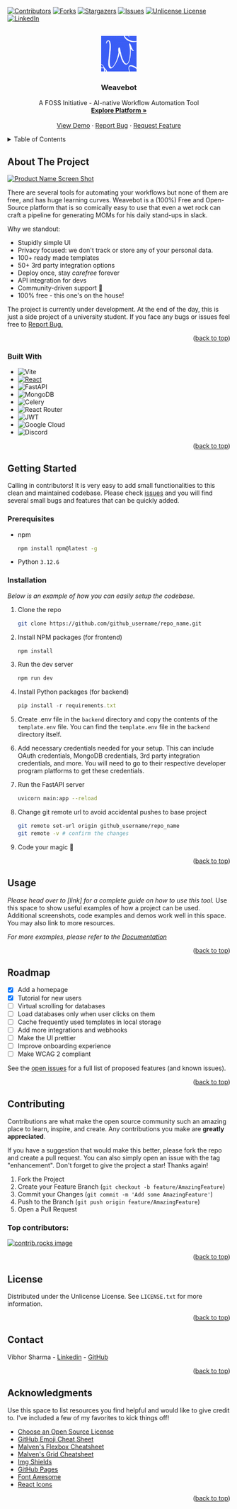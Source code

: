 <!-- Improved compatibility of back to top link: See: https://github.com/vibhor64/AI-Workflow-Automations-Tool/pull/73 -->
<a id="readme-top"></a>
<!--
*** Thanks for checking out the Best-README-Template. If you have a suggestion
*** that would make this better, please fork the repo and create a pull request
*** or simply open an issue with the tag "enhancement".
*** Don't forget to give the project a star!
*** Thanks again! Now go create something AMAZING! :D
-->



<!-- PROJECT SHIELDS -->
<!--
*** I'm using markdown "reference style" links for readability.
*** Reference links are enclosed in brackets [ ] instead of parentheses ( ).
*** See the bottom of this document for the declaration of the reference variables
*** for contributors-url, forks-url, etc. This is an optional, concise syntax you may use.
*** https://www.markdownguide.org/basic-syntax/#reference-style-links
-->
[![Contributors][contributors-shield]][contributors-url]
[![Forks][forks-shield]][forks-url]
[![Stargazers][stars-shield]][stars-url]
[![Issues][issues-shield]][issues-url]
[![Unlicense License][license-shield]][license-url]
[![LinkedIn][linkedin-shield]][linkedin-url]



<!-- PROJECT LOGO -->
<br />
<div align="center">
  <a href="https://github.com/vibhor64/AI-Workflow-Automations-Tool">
    <img src="frontend/src/assets/weavebot logo 2.png" alt="Logo" width="80" height="80">
  </a>

  <h3 align="center">Weavebot</h3>

  <p align="center">
    A FOSS Initiative - AI-native Workflow Automation Tool
    <br />
    <a href="https://github.com/vibhor64/AI-Workflow-Automations-Tool"><strong>Explore Platform »</strong></a>
    <br />
    <br />
    <a href="https://github.com/vibhor64/AI-Workflow-Automations-Tool/issues">View Demo</a>
    &middot;
    <a href="https://github.com/vibhor64/AI-Workflow-Automations-Tool/new?labels=bug&template=bug-report---.md">Report Bug</a>
    &middot;
    <a href="https://github.com/vibhor64/AI-Workflow-Automations-Tool/issues/new?labels=enhancement&template=feature-request---.md">Request Feature</a>
  </p>
</div>



<!-- TABLE OF CONTENTS -->
<details>
  <summary>Table of Contents</summary>
  <ol>
    <li>
      <a href="#about-the-project">About The Project</a>
      <ul>
        <li><a href="#built-with">Built With</a></li>
      </ul>
    </li>
    <li>
      <a href="#getting-started">Getting Started</a>
      <ul>
        <li><a href="#prerequisites">Prerequisites</a></li>
        <li><a href="#installation">Installation</a></li>
      </ul>
    </li>
    <li><a href="#usage">Usage</a></li>
    <li><a href="#roadmap">Roadmap</a></li>
    <li><a href="#contributing">Contributing</a></li>
    <li><a href="#license">License</a></li>
    <li><a href="#contact">Contact</a></li>
    <li><a href="#acknowledgments">Acknowledgments</a></li>
  </ol>
</details>



<!-- ABOUT THE PROJECT -->
## About The Project

[![Product Name Screen Shot][product-screenshot]](https://example.com)

There are several tools for automating your workflows but none of them are free, and has huge learning curves. Weavebot is a (100%) Free and Open-Source platform that is so comically easy to use that even a wet rock can craft a pipeline for generating MOMs for his daily stand-ups in slack.

Why we standout:
* Stupidly simple UI
* Privacy focused: we don't track or store any of your personal data.
* 100+ ready made templates
* 50+ 3rd party integration options
* Deploy once, stay *carefree* forever
* API integration for devs
* Community-driven support 💪
* 100% free - this one's on the house!

The project is currently under development. At the end of the day, this is just a side project of a university student. If you face any bugs or issues feel free to <a href="https://github.com/vibhor64/AI-Workflow-Automations-Tool/new?labels=bug&template=bug-report---.md">Report Bug.</a>

<p align="right">(<a href="#readme-top">back to top</a>)</p>



### Built With



* ![Vite](https://img.shields.io/badge/vite-%23646CFF.svg?style=for-the-badge&logo=vite&logoColor=white)
* [![React][React.js]][React-url]
* ![FastAPI](https://img.shields.io/badge/FastAPI-005571?style=for-the-badge&logo=fastapi)
* ![MongoDB](https://img.shields.io/badge/MongoDB-%234ea94b.svg?style=for-the-badge&logo=mongodb&logoColor=white)
* ![Celery](https://img.shields.io/badge/celery-%23a9cc54.svg?style=for-the-badge&logo=celery&logoColor=ddf4a4)
* ![React Router](https://img.shields.io/badge/React_Router-CA4245?style=for-the-badge&logo=react-router&logoColor=white)
* ![JWT](https://img.shields.io/badge/JWT-black?style=for-the-badge&logo=JSON%20web%20tokens)
* ![Google Cloud](https://img.shields.io/badge/GoogleCloud-%234285F4.svg?style=for-the-badge&logo=google-cloud&logoColor=white)
* ![Discord](https://img.shields.io/badge/Discord-%235865F2.svg?style=for-the-badge&logo=discord&logoColor=white)

<p align="right">(<a href="#readme-top">back to top</a>)</p>



<!-- GETTING STARTED -->
## Getting Started

Calling in contributors! It is very easy to add small functionalities to this clean and maintained codebase. Please check [issues][issues-url] and you will find several small bugs and features that can be quickly added.

### Prerequisites


* npm
  ```sh
  npm install npm@latest -g
  ```
* Python `3.12.6`

### Installation

_Below is an example of how you can easily setup the codebase._

1. Clone the repo
   ```sh
   git clone https://github.com/github_username/repo_name.git
   ```
2. Install NPM packages (for frontend)
   ```sh
   npm install
   ```
3. Run the dev server
   ```sh
   npm run dev
   ```

4. Install Python packages (for backend)
   ```js
   pip install -r requirements.txt
   ```
5. Create .env file in the `backend` directory and copy the contents of the `template.env` file. You can find the `template.env` file in the `backend` directory itself.
6. Add necessary credentials needed for your setup. This can include OAuth credentials, MongoDB credentials, 3rd party integration credentials, and more. You will need to go to their respective developer program platforms to get these credentials.
7. Run the FastAPI server
   ```sh
   uvicorn main:app --reload
   ```
8. Change git remote url to avoid accidental pushes to base project
   ```sh
   git remote set-url origin github_username/repo_name
   git remote -v # confirm the changes
   ```
9. Code your magic 🚀

<p align="right">(<a href="#readme-top">back to top</a>)</p>



<!-- USAGE EXAMPLES -->
## Usage

_Please head over to [link] for a complete guide on how to use this tool._
Use this space to show useful examples of how a project can be used. Additional screenshots, code examples and demos work well in this space. You may also link to more resources.

_For more examples, please refer to the [Documentation](https://example.com)_

<p align="right">(<a href="#readme-top">back to top</a>)</p>



<!-- ROADMAP -->
## Roadmap

- [x] Add a homepage
- [x] Tutorial for new users
- [ ] Virtual scrolling for databases
- [ ] Load databases only when user clicks on them
- [ ] Cache frequently used templates in local storage
- [ ] Add more integrations and webhooks
- [ ] Make the UI prettier
- [ ] Improve onboarding experience
- [ ] Make WCAG 2 compliant

See the [open issues](https://github.com/vibhor64/AI-Workflow-Automations-Tool/issues) for a full list of proposed features (and known issues).

<p align="right">(<a href="#readme-top">back to top</a>)</p>



<!-- CONTRIBUTING -->
## Contributing

Contributions are what make the open source community such an amazing place to learn, inspire, and create. Any contributions you make are **greatly appreciated**.

If you have a suggestion that would make this better, please fork the repo and create a pull request. You can also simply open an issue with the tag "enhancement".
Don't forget to give the project a star! Thanks again!

1. Fork the Project
2. Create your Feature Branch (`git checkout -b feature/AmazingFeature`)
3. Commit your Changes (`git commit -m 'Add some AmazingFeature'`)
4. Push to the Branch (`git push origin feature/AmazingFeature`)
5. Open a Pull Request

### Top contributors:

<a href="https://github.com/vibhor64/AI-Workflow-Automations-Tool/graphs/contributors">
  <img src="https://contrib.rocks/image?repo=othneildrew/Best-README-Template" alt="contrib.rocks image" />
</a>

<p align="right">(<a href="#readme-top">back to top</a>)</p>



<!-- LICENSE -->
## License

Distributed under the Unlicense License. See `LICENSE.txt` for more information.

<p align="right">(<a href="#readme-top">back to top</a>)</p>



<!-- CONTACT -->
## Contact

Vibhor Sharma - [Linkedin](https://www.linkedin.com/in/vibhor-sharma64/) - [GitHub](https://github.com/vibhor64)


<p align="right">(<a href="#readme-top">back to top</a>)</p>



<!-- ACKNOWLEDGMENTS -->
## Acknowledgments

Use this space to list resources you find helpful and would like to give credit to. I've included a few of my favorites to kick things off!

* [Choose an Open Source License](https://choosealicense.com)
* [GitHub Emoji Cheat Sheet](https://www.webpagefx.com/tools/emoji-cheat-sheet)
* [Malven's Flexbox Cheatsheet](https://flexbox.malven.co/)
* [Malven's Grid Cheatsheet](https://grid.malven.co/)
* [Img Shields](https://shields.io)
* [GitHub Pages](https://pages.github.com)
* [Font Awesome](https://fontawesome.com)
* [React Icons](https://react-icons.github.io/react-icons/search)

<p align="right">(<a href="#readme-top">back to top</a>)</p>



<!-- MARKDOWN LINKS & IMAGES -->
<!-- https://www.markdownguide.org/basic-syntax/#reference-style-links -->
[contributors-shield]: https://img.shields.io/github/contributors/othneildrew/Best-README-Template.svg?style=for-the-badge
[contributors-url]: https://github.com/vibhor64/AI-Workflow-Automations-Tool/graphs/contributors
[forks-shield]: https://img.shields.io/github/forks/othneildrew/Best-README-Template.svg?style=for-the-badge
[forks-url]: https://github.com/vibhor64/AI-Workflow-Automations-Tool/network/members
[stars-shield]: https://img.shields.io/github/stars/othneildrew/Best-README-Template.svg?style=for-the-badge
[stars-url]: https://github.com/vibhor64/AI-Workflow-Automations-Tool/stargazers
[issues-shield]: https://img.shields.io/github/issues/othneildrew/Best-README-Template.svg?style=for-the-badge
[issues-url]: https://github.com/vibhor64/AI-Workflow-Automations-Tool/issues
[license-shield]: https://img.shields.io/github/license/othneildrew/Best-README-Template.svg?style=for-the-badge
[license-url]: https://github.com/vibhor64/AI-Workflow-Automations-Tool/blob/master/LICENSE.txt
[linkedin-shield]: https://img.shields.io/badge/-LinkedIn-black.svg?style=for-the-badge&logo=linkedin&colorB=555
[linkedin-url]: https://www.linkedin.com/in/vibhor-sharma64/
[product-screenshot]: images/screenshot.png
[Next.js]: https://img.shields.io/badge/next.js-000000?style=for-the-badge&logo=nextdotjs&logoColor=white
[Next-url]: https://nextjs.org/
[React.js]: https://img.shields.io/badge/React-20232A?style=for-the-badge&logo=react&logoColor=61DAFB
[React-url]: https://reactjs.org/
[Vue.js]: https://img.shields.io/badge/Vue.js-35495E?style=for-the-badge&logo=vuedotjs&logoColor=4FC08D
[Vue-url]: https://vuejs.org/
[Angular.io]: https://img.shields.io/badge/Angular-DD0031?style=for-the-badge&logo=angular&logoColor=white
[Angular-url]: https://angular.io/
[Svelte.dev]: https://img.shields.io/badge/Svelte-4A4A55?style=for-the-badge&logo=svelte&logoColor=FF3E00
[Svelte-url]: https://svelte.dev/
[Laravel.com]: https://img.shields.io/badge/Laravel-FF2D20?style=for-the-badge&logo=laravel&logoColor=white
[Laravel-url]: https://laravel.com
[Bootstrap.com]: https://img.shields.io/badge/Bootstrap-563D7C?style=for-the-badge&logo=bootstrap&logoColor=white
[Bootstrap-url]: https://getbootstrap.com
[JQuery.com]: https://img.shields.io/badge/jQuery-0769AD?style=for-the-badge&logo=jquery&logoColor=white
[JQuery-url]: https://jquery.com 
